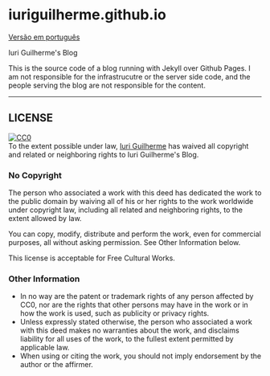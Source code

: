 # iuriguilherme.github.io

[Versão em português](README.pt.md)  

Iuri Guilherme's Blog  

This is the source code of a blog running with Jekyll over Github Pages. I am 
not responsible for the infrastrucutre or the server side code, and the people 
serving the blog are not responsible for the content.  

---

## LICENSE

<p xmlns:dct="http://purl.org/dc/terms/">
  <a rel="license"
     href="http://creativecommons.org/publicdomain/zero/1.0/">
    <img src="https://licensebuttons.net/p/zero/1.0/88x31.png" style="border-style: none;" alt="CC0" />
  </a>
  <br />
  To the extent possible under law,
  <a rel="dct:publisher"
     href="https://iuriguilherme.github.io">
    <span property="dct:title">Iuri Guilherme</span></a>
  has waived all copyright and related or neighboring rights to
  <span property="dct:title">Iuri Guilherme's Blog</span>.
</p>

### No Copyright

The person who associated a work with this deed has dedicated the work to the 
public domain by waiving all of his or her rights to the work worldwide under 
copyright law, including all related and neighboring rights, to the extent 
allowed by law.  

You can copy, modify, distribute and perform the work, even for commercial 
purposes, all without asking permission. See Other Information below.  

This license is acceptable for Free Cultural Works.  

### Other Information

* In no way are the patent or trademark rights of any person affected by CC0, 
nor are the rights that other persons may have in the work or in how the work 
is used, such as publicity or privacy rights.  
* Unless expressly stated otherwise, the person who associated a work with 
this deed makes no warranties about the work, and disclaims liability for all 
uses of the work, to the fullest extent permitted by applicable law.  
* When using or citing the work, you should not imply endorsement by the author 
or the affirmer.  
